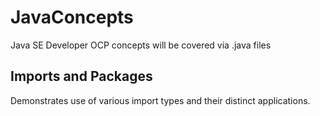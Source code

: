 # JavaConcepts
Java SE Developer OCP concepts will be covered via .java files

## Imports and Packages
Demonstrates use of various import types and their distinct applications.

